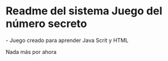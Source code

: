 <h1>Readme del sistema Juego del número secreto</h1>
- Juego creado para aprender Java Scrit y HTML

Nada más por ahora
